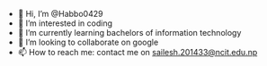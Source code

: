 - 👋 Hi, I’m @Habbo0429
- 👀 I’m interested in coding
- 🌱 I’m currently learning bachelors of information technology
- 💞️ I’m looking to collaborate on google
- 📫 How to reach me: contact me on sailesh.201433@ncit.edu.np

<!---

Habbo0429/Habbo0429 is a ✨ special ✨ repository because its `README.md` (this file) appears on your GitHub profile.
You can click the Preview link to take a look at your changes.
--->
